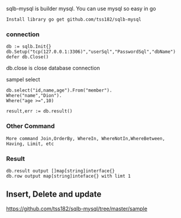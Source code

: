 sqlb-mysql is builder mysql.
You can use mysql so easy in go

`Install library
go get github.com/tss182/sqlb-mysql`

### connection
 	db := sqlb.Init{}
    db.Setup("tcp(127.0.0.1:3306)","userSql","PasswordSql","dbName")
 	defer db.Close()

db.close is close database connection

sampel select

    db.select("id,name,age").From("member").
    Where("name","Dion"). 
    Where("age >=",10)
    
    result,err := db.result()
### Other Command
 
    More command Join,OrderBy, WhereIn, WhereNotIn,WhereBetween, 
    Having, Limit, etc

### Result

    db.result output []map[string]interface{}
    db.row output map[string]inteface{} with limt 1
    
    
## **Insert, Delete and update**
https://github.com/tss182/sqlb-mysql/tree/master/sample
